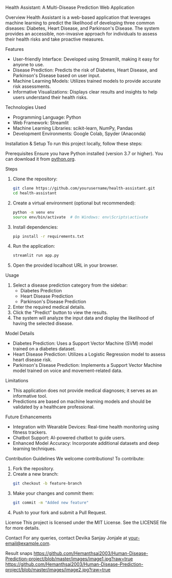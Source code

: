 Health Assistant: A Multi-Disease Prediction Web Application

Overview
Health Assistant is a web-based application that leverages machine learning to predict the likelihood of developing three common diseases: Diabetes, Heart Disease, and Parkinson's Disease. The system provides an accessible, non-invasive approach for individuals to assess their health risks and take proactive measures.

Features
- User-friendly Interface: Developed using Streamlit, making it easy for anyone to use.
- Disease Prediction: Predicts the risk of Diabetes, Heart Disease, and Parkinson's Disease based on user input.
- Machine Learning Models: Utilizes trained models to provide accurate risk assessments.
- Informative Visualizations: Displays clear results and insights to help users understand their health risks.

Technologies Used
- Programming Language: Python
- Web Framework: Streamlit
- Machine Learning Libraries: scikit-learn, NumPy, Pandas
- Development Environments: Google Colab, Spyder (Anaconda)

Installation & Setup
To run this project locally, follow these steps:

Prerequisites
Ensure you have Python installed (version 3.7 or higher). You can download it from [python.org](https://www.python.org/downloads/).

Steps
1. Clone the repository:
   ```sh
   git clone https://github.com/yourusername/health-assistant.git
   cd health-assistant
   ```
2. Create a virtual environment (optional but recommended):
   ```sh
   python -m venv env
   source env/bin/activate  # On Windows: env\Scripts\activate
   ```
3. Install dependencies:
   ```sh
   pip install -r requirements.txt
   ```
4. Run the application:
   ```sh
   streamlit run app.py
   ```
5. Open the provided localhost URL in your browser.

Usage
1. Select a disease prediction category from the sidebar:
   - Diabetes Prediction
   - Heart Disease Prediction
   - Parkinson's Disease Prediction
2. Enter the required medical details.
3. Click the "Predict" button to view the results.
4. The system will analyze the input data and display the likelihood of having the selected disease.

Model Details
- Diabetes Prediction: Uses a Support Vector Machine (SVM) model trained on a diabetes dataset.
- Heart Disease Prediction: Utilizes a Logistic Regression model to assess heart disease risk.
- Parkinson's Disease Prediction: Implements a Support Vector Machine model trained on voice and movement-related data.

Limitations
- This application does not provide medical diagnoses; it serves as an informative tool.
- Predictions are based on machine learning models and should be validated by a healthcare professional.

Future Enhancements
- Integration with Wearable Devices: Real-time health monitoring using fitness trackers.
- Chatbot Support: AI-powered chatbot to guide users.
- Enhanced Model Accuracy: Incorporate additional datasets and deep learning techniques.

Contribution Guidelines
We welcome contributions! To contribute:
1. Fork the repository.
2. Create a new branch:
   ```sh
   git checkout -b feature-branch
   ```
3. Make your changes and commit them:
   ```sh
   git commit -m "Added new feature"
   ```
4. Push to your fork and submit a Pull Request.

License
This project is licensed under the MIT License. See the LICENSE file for more details.

Contact
For any queries, contact Devika Sanjay Jonjale at [your-email@example.com](mailto:your-email@example.com).

Result snaps
https://github.com/Hemanthsai2003/Human-Disease-Prediction-project/blob/master/images/image1.jpg?raw=true
https://github.com/Hemanthsai2003/Human-Disease-Prediction-project/blob/master/images/image2.jpg?raw=true
